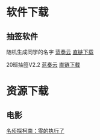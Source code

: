 # 软件下载
## 抽签软件
随机生成同学的名字 [蓝奏云](https://www.lanzous.com/i29zthc) [直链下载](https://development23.baidupan.com/2018111814bb/2018/11/03/910eb9076bece29c53f466efb1730f84.zip?st=l3KPNyRI2fGorXTnEiABwA&q=%E9%9A%8F%E6%9C%BA%E7%94%9F%E6%88%90%E5%90%8C%E5%AD%A6%E5%90%8D%E5%AD%97.zip&e=1542523374&ip=39.181.180.196&fi=5553162&up=)

20班抽签V2.2 [蓝奏云](https://www.lanzous.com/i2a2gje) [直链下载](https://development49.baidupan.com/2018111814bb/2018/11/03/2eafc27540151c28998667e556bd456c.zip?st=s6rQ0Hx7CpfVzhEMkyiNcw&q=20%E7%8F%AD%E6%8A%BD%E7%AD%BE%20V2.2.zip&e=1542523628&ip=39.181.180.196&fi=5556584&up=)
# 资源下载
## 电影
[名侦探柯南：零的执行了](http://dl196.80s.im:920/1810/名侦探柯南：零的执行人/名侦探柯南：零的执行人.mp4)
